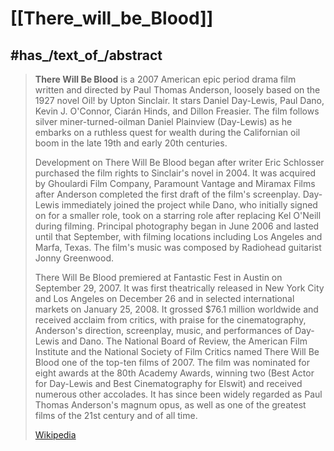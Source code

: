 
# [[There_will_be_Blood]] 



## #has_/text_of_/abstract 

> **There Will Be Blood** is a 2007 American epic period drama film written and directed by Paul Thomas Anderson, loosely based on the 1927 novel Oil! by Upton Sinclair. It stars Daniel Day-Lewis, Paul Dano, Kevin J. O'Connor, Ciarán Hinds, and Dillon Freasier. The film follows silver miner-turned-oilman Daniel Plainview (Day-Lewis) as he embarks on a ruthless quest for wealth during the Californian oil boom in the late 19th and early 20th centuries.
>
> Development on There Will Be Blood began after writer Eric Schlosser purchased the film rights to Sinclair's novel in 2004. It was acquired by Ghoulardi Film Company, Paramount Vantage and Miramax Films after Anderson completed the first draft of the film's screenplay. Day-Lewis immediately joined the project while Dano, who initially signed on for a smaller role, took on a starring role after replacing Kel O'Neill during filming. Principal photography began in June 2006 and lasted until that September, with filming locations including Los Angeles and Marfa, Texas. The film's music was composed by Radiohead guitarist Jonny Greenwood.
>
> There Will Be Blood premiered at Fantastic Fest in Austin on September 29, 2007. It was first theatrically released in New York City and Los Angeles on December 26 and in selected international markets on January 25, 2008. It grossed $76.1 million worldwide and received acclaim from critics, with praise for the cinematography, Anderson's direction, screenplay, music, and performances of Day-Lewis and Dano. The National Board of Review, the American Film Institute and the National Society of Film Critics named There Will Be Blood one of the top-ten films of 2007. The film was nominated for eight awards at the 80th Academy Awards, winning two (Best Actor for Day-Lewis and Best Cinematography for Elswit) and received numerous other accolades. It has since been widely regarded as Paul Thomas Anderson's magnum opus, as well as one of the greatest films of the 21st century and of all time.
>
> [Wikipedia](https://en.wikipedia.org/wiki/There%20Will%20Be%20Blood) 

